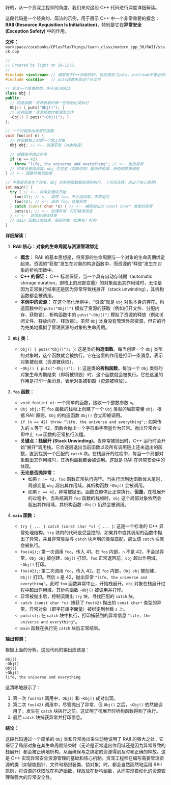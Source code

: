 


好的，从一个资深工程师的角度，我们来对这段 C++ 代码进行深度详细解读。

这段代码是一个经典的、简洁的示例，用于展示 C++ 中一个非常重要的概念：**RAII (Resource Acquisition Is Initialization)**，特别是它在**异常安全 (Exception Safety)** 中的作用。

**文件：** `workspace/cocobooks/CPlusPlusThings/learn_class/modern_cpp_30/RAII/stack.cpp`

```c++
//
// Created by light on 19-12-9.
//
#include <iostream> // 通常用于C++风格的IO，但这里用了puts，iostream不是必须的，但习惯上会包含
#include <cstdio>   // puts函数来自这个头文件

// 定义一个简单的类，用于演示RAII
class Obj {
public:
  // 构造函数：资源获取时做一些初始化或标记
  Obj() { puts("Obj()"); }
  // 析构函数：资源释放时做清理工作
  ~Obj() { puts("~Obj()"); }
};

// 一个可能抛出异常的函数
void foo(int n) {
  // 在函数栈上创建一个Obj对象
  Obj obj; // <-- 资源获取（对象构造）

  // 根据条件抛出异常
  if (n == 42)
    throw "life, the universe and everything"; // <-- 抛出异常
  // 如果没有抛异常，obj 在这里（函数结束）超出作用域，析构函数被调用
} // <-- 函数作用域结束

// 不管是否发生了异常，obj 的析构函数都会得到执行。 (代码注释，点出了核心思想)
int main() {
  try { // <-- 异常处理块开始
    foo(41); // <-- 调用 foo，不会抛异常，正常返回
    foo(42); // <-- 调用 foo，会抛异常
  } catch (const char *s) { // <-- 捕获抛出的 const char* 类型的异常
    puts(s); // <-- 处理异常：打印错误信息
  } // <-- 异常处理块结束
  // main 函数正常结束，局部对象（如果有）析构
}
```

**详细解读：**

1.  **RAII 核心：对象的生命周期与资源管理绑定**
    *   **概念：** RAII 的基本思想是，将资源的生命周期与一个对象的生命周期绑定起来。资源的“获取”发生在对象的构造函数中，而资源的“释放”发生在对象的析构函数中。
    *   **C++ 的保证：** C++ 标准保证，当一个具有自动存储期（automatic storage duration，即栈上的局部变量）的对象超出其作用域时，无论是因为正常执行结束还是因为异常导致栈展开（stack unwinding），其析构函数都会被调用。
    *   **本例中的资源：** 在这个简化示例中，“资源”就是 `Obj` 对象本身的存在。构造函数中的 `puts("Obj()")` 模拟了资源的获取（例如打开文件、分配内存、获取锁），析构函数中的 `puts("~Obj()")` 模拟了资源的释放（例如关闭文件、释放内存、释放锁）。虽然 `Obj` 本身没有管理外部资源，但它的行为完美地模拟了管理资源的对象的生命周期。

2.  **`Obj` 类：**
    *   `Obj() { puts("Obj()"); }`: 这是类的**构造函数**。每当创建一个 `Obj` 类型的对象时，这个函数就会被执行。它在这里的作用是打印一条消息，表示对象被创建（资源被获取）。
    *   `~Obj() { puts("~Obj()"); }`: 这是类的**析构函数**。每当一个 `Obj` 类型的对象生命周期结束（即将被销毁）时，这个函数就会被执行。它在这里的作用是打印一条消息，表示对象被销毁（资源被释放）。

3.  **`foo` 函数：**
    *   `void foo(int n)`: 一个简单的函数，接收一个整数参数 `n`。
    *   `Obj obj;`: 在 `foo` 函数的栈帧上创建了一个 `Obj` 类型的局部变量 `obj`。根据 RAII 原则，`Obj` 的构造函数 `Obj()` 会立即被调用。
    *   `if (n == 42) throw "life, the universe and everything";`: 如果传入的 `n` 等于 42，函数会抛出一个字符串字面量作为异常。抛出异常会立即中止 `foo` 函数的正常执行流程。
    *   **关键点：栈展开 (Stack Unwinding)**。当异常被抛出时，C++ 运行时会开始“展开”调用栈。它会逐层退出当前函数以及所有调用链上还未退出的函数，直到找到一个匹配的 `catch` 块。在栈展开的过程中，每当一个局部对象超出其作用域时，其析构函数都会被调用。这就是 RAII 在异常安全中的体现。
    *   **无论是否抛异常：**
        *   如果 `n != 42`，`foo` 函数正常执行完毕。当执行流到达函数体末尾时，局部变量 `obj` 超出其作用域，其析构函数 `~Obj()` 会被调用。
        *   如果 `n == 42`，异常被抛出。函数立即停止正常执行。**但是**，在栈展开的过程中，当系统离开 `foo` 函数的栈帧时，`obj` 这个局部对象依然会超出其作用域，其析构函数 `~Obj()` 仍然会被调用。

4.  **`main` 函数：**
    *   `try { ... } catch (const char *s) { ... }`: 这是一个标准的 C++ 异常处理结构。`try` 块内的代码是受监控的，如果其中或其调用的函数中抛出了异常，并且异常类型与 `catch` 块声明的类型匹配，那么该 `catch` 块就会被执行。
    *   `foo(41);`: 第一次调用 `foo`，传入 41。在 `foo` 内部，`n` 不是 42，不会抛异常。`Obj obj` 被创建，`Obj()` 打印。`foo` 正常返回前，`obj` 超出作用域，`~Obj()` 打印。
    *   `foo(42);`: 第二次调用 `foo`，传入 42。在 `foo` 内部，`Obj obj` 被创建，`Obj()` 打印。然后 `n` 是 42，抛出异常 `"life, the universe and everything"`。此时 `foo` 函数异常中止，开始栈展开。`obj` 对象在栈展开过程中超出作用域，其析构函数 `~Obj()` 被调用并打印。
    *   异常被抛出后，控制流跳出 `try` 块，寻找匹配的 `catch` 块。
    *   `catch (const char *s)`: 捕获了 `foo(42)` 抛出的 `const char*` 类型的异常。异常对象（即字符串字面量）被绑定到参数 `s` 上。
    *   `puts(s);`: 在 `catch` 块中执行，打印捕获到的异常信息 `"life, the universe and everything"`。
    *   `main` 函数在执行完 `catch` 块后正常结束。

**输出预测：**

根据上面的分析，这段代码的输出应该是：

```
Obj()
~Obj()
Obj()
~Obj()
life, the universe and everything
```

这清晰地展示了：
1.  第一次 `foo(41)` 调用中，`Obj()` 和 `~Obj()` 成对出现。
2.  第二次 `foo(42)` 调用中，尽管抛出了异常，但 `Obj()` 之后，`~Obj()` 依然被调用了，发生在 `catch` 块执行之前。这证明了栈展开时析构函数得到了执行。
3.  最后 `catch` 块捕获异常并打印信息。

**结论：**

这段代码通过一个简单的 `Obj` 类和异常抛出来生动地说明了 RAII 的强大之处：它保证了局部对象在其生命周期结束时（无论是正常退出作用域还是因为异常导致的栈展开）都会被正确地析构，从而确保与之绑定的资源得到及时和正确的释放。这是 C++ 实现异常安全资源管理的基础和核心机制。资深工程师在编写需要管理资源的类（如智能指针、文件句柄封装类、锁对象）时，都会自然而然地运用 RAII 原则，将资源的获取放在构造函数，释放放在析构函数，从而实现自动化的资源管理和强大的异常安全性。
